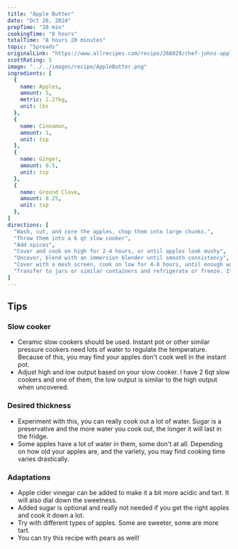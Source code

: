 ```yaml
---
title: "Apple Butter"
date: "Oct 26, 2024"
prepTime: "20 min" 
cookingTime: "8 hours"
totalTime: "8 hours 20 minutes"
topic: "Spreads"
originalLink: "https://www.allrecipes.com/recipe/268029/chef-johns-apple-butter/"
scottRating: 5
image: "../../images/recipe/AppleButter.png"
ingredients: [
  {
    name: Apples,
    amount: 5,
    metric: 2.27kg,
    unit: lbs
  },
  {
    name: Cinnamon,
    amount: 1,
    unit: tsp
  },
  {
    name: Ginger,
    amount: 0.5,
    unit: tsp
  },
  {
    name: Ground Clove,
    amount: 0.25,
    unit: tsp
  },
]
directions: [
  "Wash, cut, and core the apples, chop them into large chunks.",
  "Throw them into a 6 qt slow cooker",
  "Add spices",
  "Cover and cook on high for 2-4 hours, or until apples look mushy",
  "Uncover, blend with an immersion blender until smooth consistency",  
  "Cover with a mesh screen, cook on low for 4-8 hours, until enough water evaporates and you reach desired thickness.",
  "Transfer to jars or similar containers and refrigerate or freeze. It will last for months in the fridge (the acidity of the apples and the high sugar to water ratio acts as a preservative)"
]
---
```

## Tips
### Slow cooker
- Ceramic slow cookers should be used. Instant pot or other similar pressure cookers need lots of water to regulate the temperature. Because of this, you may find your apples don't cook well in the instant pot.
- Adjust high and low output based on your slow cooker. I have 2 6qt slow cookers and one of them, the low output is similar to the high output when uncovered.

### Desired thickness
- Experiment with this, you can really cook out a lot of water. Sugar is a preservative and the more water you cook out, the longer it will last in the fridge.
- Some apples have a lot of water in them, some don't at all. Depending on how old your apples are, and the variety, you may find cooking time varies drastically.

### Adaptations
- Apple cider vinegar can be added to make it a bit more acidic and tart. It will also dial down the sweetness.
- Added sugar is optional and really not needed if you get the right apples and cook it down a lot.
- Try with different types of apples. Some are sweeter, some are more tart.
- You can try this recipe with pears as well!